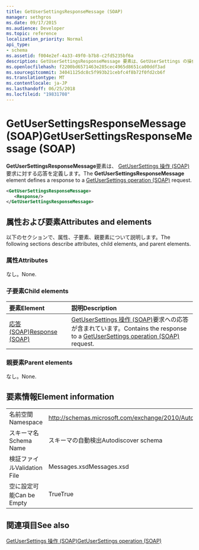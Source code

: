 ```yaml
---
title: GetUserSettingsResponseMessage (SOAP)
manager: sethgros
ms.date: 09/17/2015
ms.audience: Developer
ms.topic: reference
localization_priority: Normal
api_type:
- schema
ms.assetid: f004e2ef-4a33-49f0-b7b8-c2fd5235bf6a
description: GetUserSettingsResponseMessage 要素は、GetUserSettings の操作 (SOAP) 要求に対する応答を定義します。
ms.openlocfilehash: f2200bd6571463e285cec4965d8651ca00ddf3ad
ms.sourcegitcommit: 34041125dc8c5f993b21cebfc4f8b72f0fd2cb6f
ms.translationtype: MT
ms.contentlocale: ja-JP
ms.lasthandoff: 06/25/2018
ms.locfileid: "19831708"
---
```

# <a name="getusersettingsresponsemessage-soap"></a><span data-ttu-id="05df7-103">GetUserSettingsResponseMessage (SOAP)</span><span class="sxs-lookup"><span data-stu-id="05df7-103">GetUserSettingsResponseMessage (SOAP)</span></span>

<span data-ttu-id="05df7-104">**GetUserSettingsResponseMessage**要素は、 [GetUserSettings 操作 (SOAP)](getusersettings-operation-soap.md)要求に対する応答を定義します。</span><span class="sxs-lookup"><span data-stu-id="05df7-104">The **GetUserSettingsResponseMessage** element defines a response to a [GetUserSettings operation (SOAP)](getusersettings-operation-soap.md) request.</span></span> 
  
```XML
<GetUserSettingsResponseMessage>
   <Response/>
</GetUserSettingsResponseMessage>
```

## <a name="attributes-and-elements"></a><span data-ttu-id="05df7-105">属性および要素</span><span class="sxs-lookup"><span data-stu-id="05df7-105">Attributes and elements</span></span>

<span data-ttu-id="05df7-106">以下のセクションで、属性、子要素、親要素について説明します。</span><span class="sxs-lookup"><span data-stu-id="05df7-106">The following sections describe attributes, child elements, and parent elements.</span></span>
  
### <a name="attributes"></a><span data-ttu-id="05df7-107">属性</span><span class="sxs-lookup"><span data-stu-id="05df7-107">Attributes</span></span>

<span data-ttu-id="05df7-108">なし。</span><span class="sxs-lookup"><span data-stu-id="05df7-108">None.</span></span>
  
### <a name="child-elements"></a><span data-ttu-id="05df7-109">子要素</span><span class="sxs-lookup"><span data-stu-id="05df7-109">Child elements</span></span>

|<span data-ttu-id="05df7-110">**要素**</span><span class="sxs-lookup"><span data-stu-id="05df7-110">**Element**</span></span>|<span data-ttu-id="05df7-111">**説明**</span><span class="sxs-lookup"><span data-stu-id="05df7-111">**Description**</span></span>|
|:-----|:-----|
|[<span data-ttu-id="05df7-112">応答 (SOAP)</span><span class="sxs-lookup"><span data-stu-id="05df7-112">Response (SOAP)</span></span>](response-soap.md) <br/> |<span data-ttu-id="05df7-113">[GetUserSettings 操作 (SOAP)](getusersettings-operation-soap.md)要求への応答が含まれています。</span><span class="sxs-lookup"><span data-stu-id="05df7-113">Contains the response to a [GetUserSettings operation (SOAP)](getusersettings-operation-soap.md) request.</span></span>  <br/> |
   
### <a name="parent-elements"></a><span data-ttu-id="05df7-114">親要素</span><span class="sxs-lookup"><span data-stu-id="05df7-114">Parent elements</span></span>

<span data-ttu-id="05df7-115">なし。</span><span class="sxs-lookup"><span data-stu-id="05df7-115">None.</span></span>
  
## <a name="element-information"></a><span data-ttu-id="05df7-116">要素情報</span><span class="sxs-lookup"><span data-stu-id="05df7-116">Element information</span></span>

|||
|:-----|:-----|
|<span data-ttu-id="05df7-117">名前空間</span><span class="sxs-lookup"><span data-stu-id="05df7-117">Namespace</span></span>  <br/> |http://schemas.microsoft.com/exchange/2010/Autodiscover  <br/> |
|<span data-ttu-id="05df7-118">スキーマ名</span><span class="sxs-lookup"><span data-stu-id="05df7-118">Schema Name</span></span>  <br/> |<span data-ttu-id="05df7-119">スキーマの自動検出</span><span class="sxs-lookup"><span data-stu-id="05df7-119">Autodiscover schema</span></span>  <br/> |
|<span data-ttu-id="05df7-120">検証ファイル</span><span class="sxs-lookup"><span data-stu-id="05df7-120">Validation File</span></span>  <br/> |<span data-ttu-id="05df7-121">Messages.xsd</span><span class="sxs-lookup"><span data-stu-id="05df7-121">Messages.xsd</span></span>  <br/> |
|<span data-ttu-id="05df7-122">空に設定可能</span><span class="sxs-lookup"><span data-stu-id="05df7-122">Can be Empty</span></span>  <br/> |<span data-ttu-id="05df7-123">True</span><span class="sxs-lookup"><span data-stu-id="05df7-123">True</span></span>  <br/> |
   
## <a name="see-also"></a><span data-ttu-id="05df7-124">関連項目</span><span class="sxs-lookup"><span data-stu-id="05df7-124">See also</span></span>



[<span data-ttu-id="05df7-125">GetUserSettings 操作 (SOAP)</span><span class="sxs-lookup"><span data-stu-id="05df7-125">GetUserSettings operation (SOAP)</span></span>](getusersettings-operation-soap.md)

